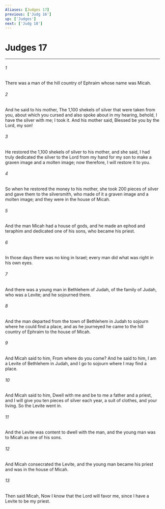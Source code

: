 ```yaml
---
Aliases: [Judges 17]
previous: ['Judg 16']
up: ['Judges']
next: ['Judg 18']
---
```

# Judges 17

***














###### 1 






There was a man of the hill country of Ephraim whose name was Micah. 













###### 2 






And he said to his mother, The 1,100 shekels of silver that were taken from you, about which you cursed and also spoke about in my hearing, behold, I have the silver with me; I took it. And his mother said, Blessed be you by the Lord, my son! 













###### 3 






He restored the 1,100 shekels of silver to his mother, and she said, I had truly dedicated the silver to the Lord from my hand for my son to make a graven image and a molten image; now therefore, I will restore it to you. 













###### 4 






So when he restored the money to his mother, she took 200 pieces of silver and gave them to the silversmith, who made of it a graven image and a molten image; and they were in the house of Micah. 













###### 5 






And the man Micah had a house of gods, and he made an ephod and teraphim and dedicated one of his sons, who became his priest. 













###### 6 






In those days there was no king in Israel; every man did what was right in his own eyes. 













###### 7 






And there was a young man in Bethlehem of Judah, of the family of Judah, who was a Levite; and he sojourned there. 













###### 8 






And the man departed from the town of Bethlehem in Judah to sojourn where he could find a place, and as he journeyed he came to the hill country of Ephraim to the house of Micah. 













###### 9 






And Micah said to him, From where do you come? And he said to him, I am a Levite of Bethlehem in Judah, and I go to sojourn where I may find a place. 













###### 10 






And Micah said to him, Dwell with me and be to me a father and a priest, and I will give you ten pieces of silver each year, a suit of clothes, and your living. So the Levite went in. 













###### 11 






And the Levite was content to dwell with the man, and the young man was to Micah as one of his sons. 













###### 12 






And Micah consecrated the Levite, and the young man became his priest and was in the house of Micah. 













###### 13 






Then said Micah, Now I know that the Lord will favor me, since I have a Levite to be my priest.
